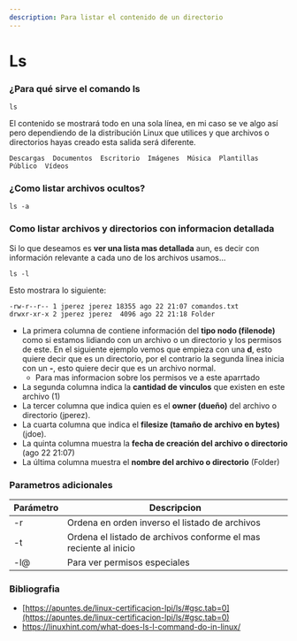 ```yaml
---
description: Para listar el contenido de un directorio
---
```


# Ls

### ¿Para qué sirve el comando ls <a href="#para-que-sirve-el-comando-ls" id="para-que-sirve-el-comando-ls"></a>

```
ls
```

El contenido se mostrará todo en una sola línea, en mi caso se ve algo así pero dependiendo de la distribución Linux que utilices y que archivos o directorios hayas creado esta salida será diferente.

```
Descargas  Documentos  Escritorio  Imágenes  Música  Plantillas  Público  Vídeos
```

### ¿Como listar archivos ocultos?

```
ls -a
```

### Como listar archivos y directorios con informacion detallada

Si lo que deseamos es **ver una lista mas detallada** aun, es decir con información relevante a cada uno de los archivos usamos…

```
ls -l
```

Esto mostrara lo siguiente:

```
-rw-r--r-- 1 jperez jperez 18355 ago 22 21:07 comandos.txt
drwxr-xr-x 2 jperez jperez  4096 ago 22 21:18 Folder
```

* La primera columna de contiene información del **tipo nodo (filenode)** como si estamos lidiando con un archivo o un directorio y los permisos de este. En el siguiente ejemplo vemos que empieza con una **d**, esto quiere decir que es un directorio, por el contrario la segunda línea inicia con un **-**, esto quiere decir que es un archivo normal.
  * Para mas informacion sobre los permisos ve a este aparrtado
* La segunda columna indica la **cantidad de** **vinculos** que existen en este archivo (1)
* La tercer columna que indica quien es el **owner (dueño)** del archivo o directorio (jperez).
* La cuarta columna que indica el **filesize (tamaño de archivo en bytes)** (jdoe).
* La quinta columna muestra la **fecha de creación del archivo o directorio** (ago 22 21:07)
* La última columna muestra el **nombre del archivo o directorio** (Folder)

### Parametros adicionales

| Parámetro | Descripcion                                                      |
| --------- | ---------------------------------------------------------------- |
| -r        | Ordena en orden inverso el listado de archivos                   |
| -t        | Ordena el listado de archivos conforme el mas reciente al inicio |
| -l@       | Para ver permisos especiales                                     |

### Bibliografia

* [https://apuntes.de/linux-certificacion-lpi/ls/#gsc.tab=0](https://apuntes.de/linux-certificacion-lpi/ls/#gsc.tab=0)
* [https://linuxhint.com/what-does-ls-l-command-do-in-linux/ ](https://linuxhint.com/what-does-ls-l-command-do-in-linux/)
